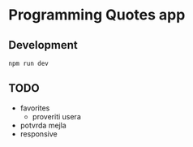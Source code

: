 # Programming Quotes app

## Development

```
npm run dev
```

## TODO

- favorites
  - proveriti usera
- potvrda mejla
- responsive
